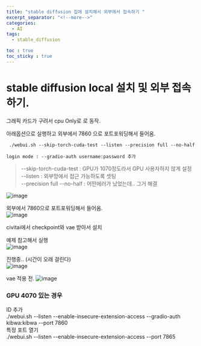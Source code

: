 ```yaml
---
title: "stable diffusion 집에 설치해서 외부에서 접속하기 "
excerpt_separator: "<!--more-->"
categories:
  - AI
tags:
  - stable_diffusion

toc : true
toc_sticky : true
---
```


# stable diffusion local 설치 및 외부 접속하기.  

그래픽 카드가 구려서 cpu Only로 로 동작.   

아래옵션으로 실행하고 외부에서 7860 으로 포트포워딩해서 들어옴. 
```
 ./webui.sh --skip-torch-cuda-test --listen --precision full --no-half   
```

```
login mode : --gradio-auth username:password 추가
```

> --skip-torch-cuda-test : GPU가 1070정도라서 GPU 사용자하지 않게 설정   
> --listen : 외부망에서 접근 가능하도록 셋팅    
> --precision full --no-half : 어떤에러가 났었는데.. 그거 해결    

![image](https://github.com/younlea/younlea.github.io/assets/1435846/bcfa6f9e-9427-4a37-9aff-a9e2c697c6be)

외부에서 7860으로 포트포워딩해서 들어옴.    
![image](https://github.com/younlea/younlea.github.io/assets/1435846/8f75363c-034e-43f0-a5e3-c50ad1dabb2e)

civitai에서 checkpoint와 vae 받아서 설치    

예제 참고해서 실행    
![image](https://github.com/younlea/younlea.github.io/assets/1435846/6d3abf67-a102-4200-b550-258a0c216076)

진행중.. (시간이 오래 걸린다)    
![image](https://github.com/younlea/younlea.github.io/assets/1435846/d1f226d9-0f98-4c9c-be2a-5031cb843547)

vae 적용 전.
![image](https://github.com/younlea/younlea.github.io/assets/1435846/d7e9c919-1ae1-4adb-9813-5d25433f831a)



### GPU 4070 있는 경우
ID 추가    
./webui.sh --listen --enable-insecure-extension-access --gradio-auth kibwa:kibwa --port 7860   
특정 포트 열기   
./webui.sh --listen --enable-insecure-extension-access --port 7865   
